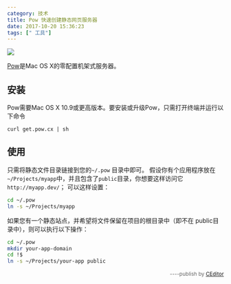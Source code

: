 ```yaml
---
category: 技术
title: Pow 快速创建静态网页服务器
date: 2017-10-20 15:36:23
tags: [" 工具"]
---
```


![](https://ws4.sinaimg.cn/large/006tNc79ly1fkoqm5g827j30be08cmy6.jpg)

[Pow](http://pow.cx/)是Mac OS X的零配置机架式服务器。
## 安装
Pow需要Mac OS X 10.9或更高版本。要安装或升级Pow，只需打开终端并运行以下命令

```shell
curl get.pow.cx | sh
```

## 使用
只需将静态文件目录链接到您的`~/.pow` 目录中即可。
假设你有个应用程序放在 `~/Projects/myapp`中，并且包含了`public`目录，你想要这样访问它 `http://myapp.dev/`；
可以这样设置：

```sh
cd ~/.pow
ln -s ~/Projects/myapp
```

如果您有一个静态站点，并希望将文件保留在项目的根目录中（即不在 public目录中），则可以执行以下操作：

```sh
cd ~/.pow
mkdir your-app-domain
cd !$
ln -s ~/Projects/your-app public
```
<div style="text-align:right;font-size:12px;color:#666;">----publish by <a href="http://ceditor.alibt.top" target="_blank">CEditor</a></div>
